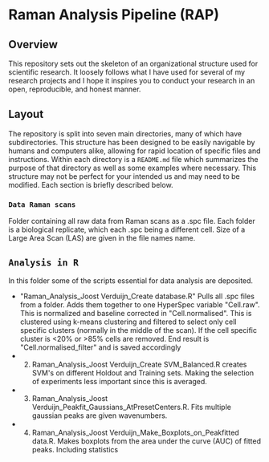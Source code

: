 # Raman Analysis Pipeline (RAP)

## Overview
This repository sets out the skeleton of an organizational structure used for scientific research. It loosely follows what I have used for several of my research projects and I hope it inspires you to conduct your research in an open, reproducible, and honest manner.

## Layout

The repository is split into seven main directories, many of which have subdirectories. This structure has been designed to be easily navigable by humans and computers alike, allowing for rapid location of specific files and instructions. Within each directory is a `README.md` file which summarizes the purpose of that directory as well as some examples where necessary. This structure may not be perfect for your intended us and may need to be modified. Each section is briefly described below. 

### **`Data Raman scans`** 
Folder containing all raw data from Raman scans as a .spc file. Each folder is a biological replicate, which each .spc being a different cell. Size of a Large Area Scan (LAS) are given in the file names name.

## **`Analysis in R`**

In this folder some of the scripts essential for data analysis are deposited.

* "Raman_Analysis_Joost Verduijn_Create database.R" Pulls all .spc files from a folder. Adds them together to one HyperSpec variable "Cell.raw". This is normalized and baseline corrected in "Cell.normalised". This is clustered using k-means clustering and filtered to select only cell specific clusters (normally in the middle of the scan). If the cell specific cluster is <20% or >85% cells are removed. End result is "Cell.normalised_filter" and is saved accordingly
* 2) Raman_Analysis_Joost Verduijn_Create SVM_Balanced.R creates SVM's on different Holdout and Training sets. Making the selection of experiments less important since this is averaged. 
* 3) Raman_Analysis_Joost Verduijn_Peakfit_Gaussians_AtPresetCenters.R. Fits multiple gaussian peaks are given wavenumbers.
* 4) Raman_Analysis_Joost Verduijn_Make_Boxplots_on_Peakfitted data.R. Makes boxplots from the area under the curve (AUC) of fitted peaks. Including statistics

